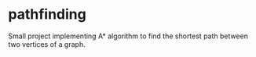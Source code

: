 # pathfinding
Small project implementing A* algorithm to find the shortest path between two vertices of a graph.
